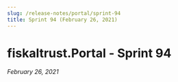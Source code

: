```yaml
---
slug: /release-notes/portal/sprint-94
title: Sprint 94 (February 26, 2021)
---
```


# fiskaltrust.Portal - Sprint 94
_February 26, 2021_
